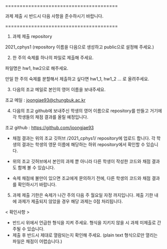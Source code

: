 
=======================================

  과제 제출 시 반드시 다음 사항을 준수하시기 바랍니다. 

=======================================

1. 과제 제출 repository

2021_cphys1 (repository 이름을 다음으로 생성하고 public으로 설정해 주세요.)

2. 한 주의 숙제를 하나의 파일로 제출해 주세요.

파일명은 hw1, hw2으로 해주세요. 

만일 한 주의 숙제를 분할해서 제출하고 싶다면 hw1_1, hw1_2 ... 로 올려주세요. 

3. 다음의 조교 메일로 본인의 영어 이름을 보내주세요.

조교 메일 : joongjae93@chungbuk.ac.kr

4. 다음의 조교 github에 보내주신 학생의 영어 이름으로 repository를 만들고 거기에 각 학생들의 채점 결과를 올릴 예정입니다.

조교 github : https://github.com/joongjae93
- 채점 결과는 위의 조교 깃허브 /2021_cphys1/ repository에 업로드 합니다. 각 학생의 결과는 학생의 영문 이름에 해당하는 하위 repository에서 확인할 수 있습니다.

- 위의 조교 깃허브에서 본인의 과제 뿐 아니라 다른 학생이 작성한 코드와 채점 결과도 함께 볼 수 있습니다.

- 숙제 채점에 불만이 있으면 조교에게 문의하기 전에, 다른 학생의 코드와 채점 결과를 확인하시기 바랍니다.

5. 과제 제출 기한은 숙제가 나간 주의 다음 주 월요일 자정 까지입니다.
제출 기한 내에 과제가 제출되지 않았을 경우 해당 과제는 0점 처리됩니다.

< 확인사항 > 


* 반드시 위에서 언급한 형식을 지켜 주세요. 형식을 지키지 않을 시 과제 미제출로 간주될 수 있습니다.
* 제출 후 반드시 제대로 열람되는지 확인해 주세요. (plain text 형식으로만 열리는 파일은 채점이 어렵습니다.) 
